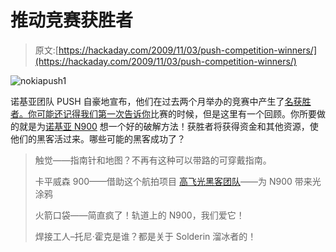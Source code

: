 # 推动竞赛获胜者

> 原文:[https://hackaday.com/2009/11/03/push-competition-winners/](https://hackaday.com/2009/11/03/push-competition-winners/)

![nokiapush1](../Images/f7419fa9378c5f033375f5017b9dca3f.png "nokiapush1")

诺基亚团队 PUSH 自豪地宣布，他们在过去两个月举办的竞赛中产生了[名获胜者。你可能还记得](http://blogs.nokia.com/pushn900/)[我们第一次告诉你](http://hackaday.com/2009/09/20/nokia-push-competition/)比赛的时候，但是这里有一个回顾。你所要做的就是为[诺基亚 N900](http://maemo.nokia.com/n900/specifications/) 想一个好的破解方法！获胜者将获得资金和其他资源，使他们的黑客活过来。哪些可能的黑客成功了？

> 触觉——指南针和地图？不再有这种可以带路的可穿戴指南。
> 
> 卡平威森 900——借助这个航拍项目
>  [高飞光黑客团队](http://www.light-hack.blogspot.com/)——为 N900 带来光涂鸦
> 
> 火箭口袋——简直疯了！轨道上的 N900，我们爱它！
> 
> 焊接工人–托尼·霍克是谁？都是关于 Solderin 溜冰者的！